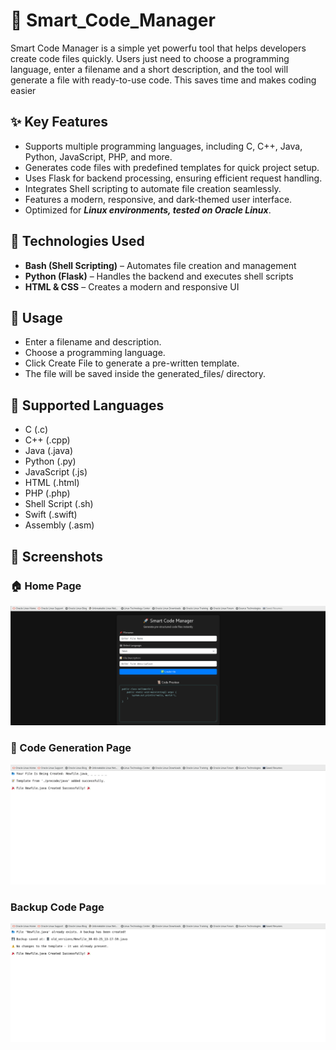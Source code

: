 # 📌 Smart_Code_Manager
Smart Code Manager is a simple yet powerfu tool that helps developers create code files quickly. Users just need to choose a programming language, enter a filename and a short description, and the tool will generate a file with ready-to-use code. This saves time and makes coding easier

## ✨ Key Features
- Supports multiple programming languages, including C, C++, Java, Python, JavaScript, PHP, and more.
- Generates code files with predefined templates for quick project setup.
- Uses Flask for backend processing, ensuring efficient request handling.
- Integrates Shell scripting to automate file creation seamlessly.
- Features a modern, responsive, and dark-themed user interface.
- Optimized for ***Linux environments, tested on Oracle Linux***.

## 🚀 Technologies Used  
- **Bash (Shell Scripting)** – Automates file creation and management  
- **Python (Flask)** – Handles the backend and executes shell scripts  
- **HTML & CSS** – Creates a modern and responsive UI

## 📜 Usage
- Enter a filename and description.
- Choose a programming language.
- Click Create File to generate a pre-written template.
- The file will be saved inside the generated_files/ directory.

## 📌 Supported Languages
- C (.c)
- C++ (.cpp)
- Java (.java)
- Python (.py)
- JavaScript (.js)
- HTML (.html)
- PHP (.php)
- Shell Script (.sh)
- Swift (.swift)
- Assembly (.asm)

## 📸 Screenshots

### 🏠 Home Page
![Home Page](https://github.com/Ashish-j0511/Smart_Code_Manager/blob/863939c7c9712045bcea87fa58705d7f5697254c/Home_page.png)

### 📝 Code Generation Page
![Code Generation](https://github.com/Ashish-j0511/Smart_Code_Manager/blob/1e07adcd97b20e51740dfb1ff84de82f9e79ab38/Code_generating_page.png)

### Backup Code Page
![Backup Code Page](https://github.com/Ashish-j0511/Smart_Code_Manager/blob/1a4e7d5f38389b6609bab2fe87d108ad70f3be7c/Backup_code_page.png)


